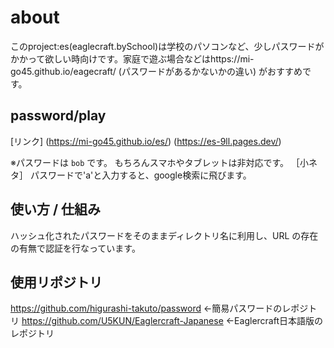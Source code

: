 # about
このproject:es(eaglecraft.bySchool)は学校のパソコンなど、少しパスワードがかかって欲しい時向けです。家庭で遊ぶ場合などはhttps://mi-go45.github.io/eagecraft/ (パスワードがあるかないかの違い)
がおすすめです。

## password/play
[リンク] (https://mi-go45.github.io/es/)
(https://es-9ll.pages.dev/)

※パスワードは `bob` です。
もちろんスマホやタブレットは非対応です。
［小ネタ］
パスワードで'a'と入力すると、google検索に飛びます。

## 使い方 / 仕組み
ハッシュ化されたパスワードをそのままディレクトリ名に利用し、URL の存在の有無で認証を行なっています。

## 使用リポジトリ
https://github.com/higurashi-takuto/password ←簡易パスワードのレポジトリ
https://github.com/U5KUN/Eaglercraft-Japanese ←Eaglercraft日本語版のレポジトリ
